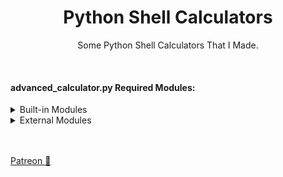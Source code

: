 # <h1 align="center">Python Shell Calculators</h1>
<p align="center">Some Python Shell Calculators That I Made.</p>
<br>
<h4>advanced_calculator.py Required Modules:</h4>

<details>
  <summary>Built-in Modules</summary>
  <option>math</option>
</details>
<details>
  <summary>External Modules</summary>
  <option>pyttsx3</option><br />
  <option>morse_talk</option><br />
  <option>translate</option>
</details>


<br><br>
<a href="https://www.patreon.com/axorax">Patreon 💖</a>
